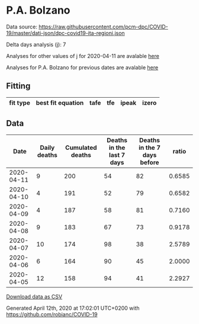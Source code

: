 # P.A. Bolzano

Data source: https://raw.githubusercontent.com/pcm-dpc/COVID-19/master/dati-json/dpc-covid19-ita-regioni.json

Delta days analysis (j): 7

Analyses for other values of j for 2020-04-11 are avalable [here](../2020-04-11/README.md)

Analyses for P.A. Bolzano for previous dates are avalable [here](../README.md)

## Fitting 
|fit type|best fit equation|tafe|tfe|ipeak|izero|
|-------|-----|--------|------|---|---|

## Data
|Date|Daily deaths|Cumulated deaths|Deaths in the last 7 days|Deaths in the 7 days before|ratio|
|----|----------|-----------|-------|--------------------|-----|
|2020-04-11|9|200|54|82|0.6585|
|2020-04-10|4|191|52|79|0.6582|
|2020-04-09|4|187|58|81|0.7160|
|2020-04-08|9|183|67|73|0.9178|
|2020-04-07|10|174|98|38|2.5789|
|2020-04-06|6|164|90|45|2.0000|
|2020-04-05|12|158|94|41|2.2927|

[Download data as CSV](COVID-19_p.a._bolzano_j7_2020-04-11.csv)

Generated April 12th, 2020 at 17:02:01 UTC+0200 with https://github.com/robianc/COVID-19
